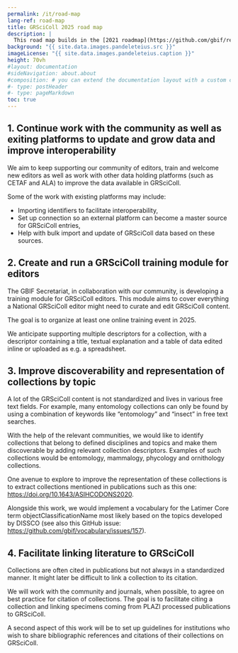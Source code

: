 ```yaml
---
permalink: /it/road-map
lang-ref: road-map
title: GRSciColl 2025 road map
description: |
  This road map builds in the [2021 roadmap](https://github.com/gbif/registry/blob/dev/roadmap-grscicoll-2021.md) as well as the efforts in 2022 to build a community of editors an mediators.
background: "{{ site.data.images.pandeleteius.src }}"
imageLicense: "{{ site.data.images.pandeleteius.caption }}"
height: 70vh
#layout: documentation
#sideNavigation: about.about
#composition: # you can extend the documentation layout with a custom composition
#- type: postHeader
#- type: pageMarkdown
toc: true
---
```


## 1.   Continue work with the community as well as exiting platforms to update and grow data and improve interoperability

We aim to keep supporting our community of editors, train and welcome new editors as well as work with other data holding platforms (such as CETAF and ALA) to improve the data available in GRSciColl.

Some of the work with existing platforms may include:
- Importing identifiers to facilitate interoperability,
- Set up connection so an external platform can become a master source for GRSciColl entries,
- Help with bulk import and update of GRSciColl data based on these sources.

## 2.   Create and run a GRSciColl training module for editors

The GBIF Secretariat, in collaboration with our community, is developing a training module for GRSciColl editors. This module aims to cover everything a National GRSciColl editor might need to curate and edit GRSciColl content.

The goal is to organize at least one online training event in 2025.

We anticipate supporting multiple descriptors for a collection, with a descriptor containing a title, textual explanation and a table of data edited inline or uploaded as e.g. a spreadsheet.

## 3.   Improve discoverability and representation of collections by topic

A lot of the GRSciColl content is not standardized and lives in various free text fields. For example, many entomology collections can only be found by using a combination of keywords like “entomology” and “insect” in free text searches.

With the help of the relevant communities, we would like to identify collections that belong to defined disciplines and topics and make them discoverable by adding relevant collection descriptors. Examples of such collections would be entomology, mammalogy, phycology and ornithology collections.

One avenue to explore to improve the representation of these collections is to extract collections mentioned in publications such as this one: https://doi.org/10.1643/ASIHCODONS2020.

Alongside this work, we would implement a vocabulary for the Latimer Core term objectClassificationName most likely based on the topics developed by DISSCO (see also this GitHub issue: https://github.com/gbif/vocabulary/issues/157).

## 4.   Facilitate linking literature to GRSciColl

Collections are often cited in publications but not always in a standardized manner. It might later be difficult to link a collection to its citation.

We will work with the community and journals, when possible, to agree on best practice for citation of collections. The goal is to facilitate citing a collection and linking specimens coming from PLAZI processed publications to GRSciColl.

A second aspect of this work will be to set up guidelines for institutions who wish to share bibliographic references and citations of their collections on GRSciColl.

